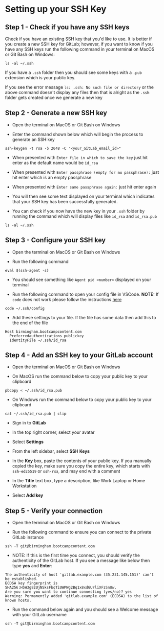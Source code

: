 # Setting up your SSH Key

## Step 1 - Check if you have any SSH keys

Check if you have an existing SSH key that you'd like to use. It is better if you create a new SSH key for GitLab; however, if you want to know if you have any SSH keys run the following command in your terminal on MacOS or Git Bash on Windows:

```shell
ls -al ~/.ssh
```

If you have a `.ssh` folder then you should see some keys with a `.pub` extension which is your public key. 

If you see the error message `ls: .ssh: No such file or directory` or the above command doesn't display any files then that is alright as the `.ssh` folder gets created once we generate a new key

## Step 2 - Generate a new SSH key

- Open the terminal on MacOS or Git Bash on Windows

- Enter the command shown below which will begin the process to generate an SSH key

```shell
ssh-keygen -t rsa -b 2048 -C "<your_GitLab_email_id>"
```

- When presented with `Enter file in which to save the key` just hit enter as the default name would be `id_rsa`

- When presented with `Enter passphrase (empty for no passphrase):` just hit enter which is an empty passphrase

- When presented with `Enter same passphrase again:` just hit enter again

- You will then see some text displayed on your terminal which indicates that your SSH key has been successfully generated.

- You can check if you now have the new key in your `.ssh` folder by running the command which will display files like `id_rsa` and `id_rsa.pub`

```shell
ls -al ~/.ssh
```

## Step 3 - Configure your SSH key

- Open the terminal on MacOS or Git Bash on Windows

- Run the following command

```shell
eval $(ssh-agent -s)
```

- You should see something like `Agent pid <number>` displayed on your terminal

- Run the following command to open your config file in VSCode. **NOTE:** If `code` does not work please follow the instructions [here](https://code.visualstudio.com/docs/setup/mac#_launching-from-the-command-line)

```shell
code ~/.ssh/config
```

- Add these settings to your file. If the file has some data then add this to the end of the file

```
Host birmingham.bootcampcontent.com
  Preferredauthentications publickey
  IdentityFile ~/.ssh/id_rsa
```

## Step 4 - Add an SSH key to your GitLab account

- Open the terminal on MacOS or Git Bash on Windows

- On MacOS run the command below to copy your public key to your clipboard

```shell
pbcopy < ~/.ssh/id_rsa.pub
```

- On Windows run the command below to copy your public key to your clipboard

```shell
cat ~/.ssh/id_rsa.pub | clip
```

- Sign in to **GitLab**

- In the top right corner, select your avatar

- Select **Settings**

- From the left sidebar, select **SSH Keys**

- In the **Key** box, paste the contents of your public key. If you manually copied the key, make sure you copy the entire key, which starts with `ssh-ed25519` or `ssh-rsa`, and may end with a comment

- In the **Title** text box, type a description, like Work Laptop or Home Workstation

- Select **Add key**

## Step 5 - Verify your connection

- Open the terminal on MacOS or Git Bash on Windows

- Run the following command to ensure you can connect to the private GitLab instance

```shell
ssh -T git@birmingham.bootcampcontent.com
```

- NOTE: If this is the first time you connect, you should verify the authenticity of the GitLab host. If you see a message like below then type **yes** and **Enter**:

```
The authenticity of host 'gitlab.example.com (35.231.145.151)' can't be established.
ECDSA key fingerprint is SHA256:HbW3g8zUjNSksFbqTiUWPWg2Bq1x8xdGUrliXFzSnUw.
Are you sure you want to continue connecting (yes/no)? yes
Warning: Permanently added 'gitlab.example.com' (ECDSA) to the list of known hosts.
```

- Run the command below again and you should see a Welcome message with your GitLab username

```shell
ssh -T git@birmingham.bootcampcontent.com
```